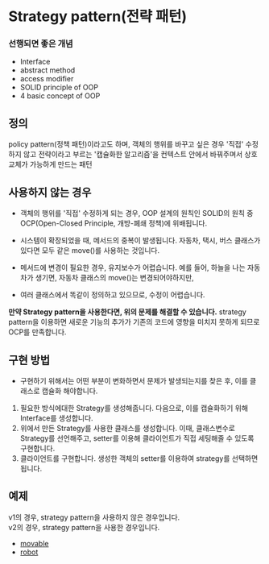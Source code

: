 # Strategy pattern(전략 패턴)
### 선행되면 좋은 개념
- Interface
- abstract method
- access modifier
- SOLID principle of OOP
- 4 basic concept of OOP
## 정의
policy pattern(정책 패턴)이라고도 하며, 객체의 행위를 바꾸고 싶은 경우 '직접' 수정하지 않고 
전략이라고 부르는 '캡슐화한 알고리즘'을 컨텍스트 안에서 바꿔주며서 상호 교체가 가능하게 만드는 패턴

## 사용하지 않는 경우
- 객체의 행위를 '직접' 수정하게 되는 경우, OOP 설계의 원칙인 SOLID의 원칙 중 
OCP(Open-Closed Principle, 개방-폐쇄 정책)에 위배됩니다.

- 시스템이 확장되었을 때, 메서드의 중복이 발생됩니다.
자동차, 택시, 버스 클래스가 있다면 모두 같은 move()를 사용하는 것입니다.

- 메서드에 변경이 필요한 경우, 유지보수가 어렵습니다.
예를 들어, 하늘을 나는 자동차가 생기면, 자동차 클래스의 move()는 변경되어야하지만, 
- 여러 클래스에서 똑같이 정의하고 있으므로, 수정이 어렵습니다.

**만약 Strategy pattern을 사용한다면, 위의 문제를 해결할 수 있습니다.**
strategy pattern을 이용하면 새로운 기능의 추가가 기존의 코드에 영향을 미치지 못하게 되므로 OCP를 만족합니다.

## 구현 방법
- 구현하기 위해서는 어떤 부분이 변화하면서 문제가 발생되는지를 찾은 후, 이를 클래스로 캡슐화 해야합니다.
1. 필요한 방식에대한 Strategy를 생성해줍니다. 다음으로, 이를 캡슐화하기 위해 Interface를 생성합니다.
2. 위에서 만든 Strategy를 사용한 클래스를 생성합니다. 이때, 클래스변수로 Strategy를 선언해주고, 
setter를 이용해 클라이언트가 직접 세팅해줄 수 있도록 구현합니다.
3. 클라이언트를 구현합니다. 생성한 객체의 setter를 이용하여 strategy를 선택하면 됩니다.

## 예제
v1의 경우, strategy pattern을 사용하지 않은 경우입니다. <br/>
v2의 경우, strategy pattern을 사용한 경우입니다.
- [movable](./movable)
- [robot](./robot)
